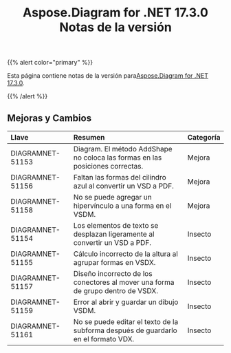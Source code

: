 ﻿---
title: Aspose.Diagram for .NET 17.3.0 Notas de la versión
type: docs
weight: 100
url: /es/net/aspose-diagram-for-net-17-3-0-release-notes/
---
{{% alert color="primary" %}} 

 Esta página contiene notas de la versión para[Aspose.Diagram for .NET 17.3.0](https://www.nuget.org/packages/Aspose.Diagram/17.3.0).

{{% /alert %}} 
## **Mejoras y Cambios**

|**Llave**|**Resumen**|**Categoría**|
|:- |:- |:- |
|DIAGRAMNET-51153|Diagram. El método AddShape no coloca las formas en las posiciones correctas.|Mejora|
|DIAGRAMNET-51156|Faltan las formas del cilindro azul al convertir un VSD a PDF.|Mejora|
|DIAGRAMNET-51158|No se puede agregar un hipervínculo a una forma en el VSDM.|Mejora|
|DIAGRAMNET-51154|Los elementos de texto se desplazan ligeramente al convertir un VSD a PDF.|Insecto|
|DIAGRAMNET-51155|Cálculo incorrecto de la altura al agrupar formas en VSDX.|Insecto|
|DIAGRAMNET-51157 |Diseño incorrecto de los conectores al mover una forma de grupo dentro de VSDX.|Insecto|
|DIAGRAMNET-51159|Error al abrir y guardar un dibujo VSDM.|Insecto|
|DIAGRAMNET-51161|No se puede editar el texto de la subforma después de guardarlo en el formato VDX.|Insecto|

